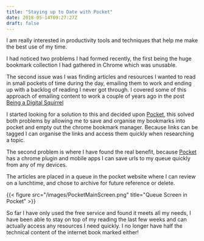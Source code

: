```yaml
---
title: "Staying up to Date with Pocket"
date: 2018-05-14T09:27:27Z
draft: false
---
```


I am really interested in productivity tools and techniques that help me make the best use of my time. 

I had noticed two problems I had formed recently, the first being the huge bookmark collection I had gathered in Chrome which was unusable. 

The second issue was I was finding articles and resources I wanted to read in small pockets of time during the day, emailing them to work and ending up with a backlog of reading I never got through. I covered some of this approach of emailing content to work a couple of years ago in the post [Being a Digital Squirrel](https://www.jongregory.net/posts/being-a-digital-squirrel/)

I started looking for a solution to this and decided upon [Pocket](https://getpocket.com/), this solved both problems by allowing me to save and organise my bookmarks into pocket and empty out the chrome bookmark manager. Because links can be tagged I can organise the links and access them quickly when researching a topic.

The second problem is where I have found the real benefit, because [Pocket](https://getpocket.com/) has a chrome plugin and mobile apps I can save urls to my queue quickly from any of my devices.

The articles are placed in a queue in the pocket website where I can review on a lunchtime, and chose to archive for future reference or delete.

{{< figure src="/images/PocketMainScreen.png" title="Queue Screen in Pocket" >}}

So far I have only used the free service and found it meets all my needs, I have been able to stay on top of my reading the last few weeks and can actually access any resources I need quickly. I no longer have half the technical content of the internet book marked either!

